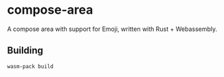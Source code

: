 # compose-area

A compose area with support for Emoji, written with Rust + Webassembly.

## Building

    wasm-pack build
